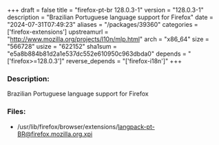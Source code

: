 +++
draft = false
title = "firefox-pt-br 128.0.3-1"
version = "128.0.3-1"
description = "Brazilian Portuguese language support for Firefox"
date = "2024-07-31T07:49:23"
aliases = "/packages/39360"
categories = ['firefox-extensions']
upstreamurl = "http://www.mozilla.org/projects/l10n/mlp.html"
arch = "x86_64"
size = "566728"
usize = "622152"
sha1sum = "e5a8b884b81d2a1e537dc552e610950c963dbda0"
depends = "['firefox>=128.0.3']"
reverse_depends = "['firefox-i18n']"
+++
### Description: 
Brazilian Portuguese language support for Firefox

### Files: 
* /usr/lib/firefox/browser/extensions/langpack-pt-BR@firefox.mozilla.org.xpi
